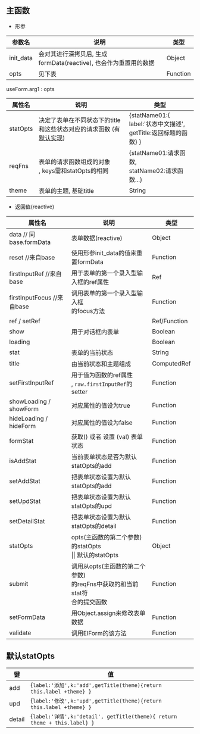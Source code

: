 ## 主函数

- 形参

| 参数名    | 说明                                                         | 类型     |
| --------- | ------------------------------------------------------------ | -------- |
| init_data | 会对其进行深拷贝后, 生成formData(reactive), 也会作为重置用的数据 | Object   |
| opts      | 见下表                                                       | Function |

useForm.arg1 : opts

| 属性名   | 说明                                                         | 类型                                                         |
| -------- | ------------------------------------------------------------ | ------------------------------------------------------------ |
| statOpts | 决定了表单在不同状态下的title<br/> 和这些状态对应的请求函数 (有[默认实现](#默认statopts)) | {statName01:{<br/>label:'状态中文描述', <br/>getTitle:返回标题的函数} } |
| reqFns   | 表单的请求函数组成的对象<br/>, keys需和statOpts的相同        | {statName01:请求函数,<br/>statName02:请求函数...}            |
| theme    | 表单的主题, 基础title                                        | String                                                       |



- 返回值(reactive)

| 属性名                     | 说明                                                         | 类型         |
| -------------------------- | ------------------------------------------------------------ | ------------ |
| data // 同base.formData    | 表单数据(reactive)                                           | Object       |
| reset //来自base           | 使用形参init_data的值来重置formData                          | Function     |
| firstInputRef //来自base   | 用于表单的第一个录入型输入框的ref属性                        | Ref          |
| firstInputFocus //来自base | 调用表单的第一个录入型输入框<br/>的focus方法                 | Function     |
| ref / setRef               |                                                              | Ref/Function |
| show                       | 用于对话框内表单                                             | Boolean      |
| loading                    |                                                              | Boolean      |
| stat                       | 表单的当前状态                                               | String       |
| title                      | 由当前状态和主题组成                                         | ComputedRef  |
| setFirstInputRef           | 用于值为函数的ref属性<br/>, `raw.firstInputRef`的setter      | Function     |
| showLoading / showForm     | 对应属性的值设为true                                         | Function     |
| hideLoading / hideForm     | 对应属性的值设为false                                        | Function     |
| formStat                   | 获取() 或者 设置 (val) 表单状态                              | Function     |
| isAddStat                  | 当前表单状态是否为默认statOpts的add                          | Function     |
| setAddStat                 | 把表单状态设置为默认statOpts的add                            | Function     |
| setUpdStat                 | 把表单状态设置为默认statOpts的upd                            | Function     |
| setDetailStat              | 把表单状态设置为默认statOpts的detail                         | Function     |
| statOpts                   | opts(主函数的第二个参数)的statOpts<br/> \|\| 默认的statOpts  | Object       |
| submit                     | 调用从opts(主函数的第二个参数)<br/>的reqFns中获取的和当前stat符<br/>合的提交函数 | Function     |
| setFormData                | 用Object.assign来修改表单数据                                | Function     |
| validate                   | 调用ElForm的该方法                                           | Function     |



## 默认statOpts

| 键     | 值                                                           |
| ------ | ------------------------------------------------------------ |
| add    | {`label:'添加',k:'add',getTitle(theme){return this.label +theme} }` |
| upd    | {`label:'修改',k:'upd',getTitle(theme){return this.label +theme} }` |
| detail | {`label:'详情',k:'detail', getTitle(theme){ return theme + this.label} }` |

